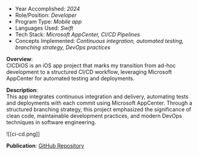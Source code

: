 - Year Accomplished: _2024_
- Role/Position: _Developer_
- Program Type: _Mobile app_
- Languages Used: _Swift_
- Tech Stack: _Microsoft AppCenter, CI/CD Pipelines_
- Concepts Implemented: _Continuous integration, automated testing, branching strategy, DevOps practices_

**Overview**:  
CICDiOS is an iOS app project that marks my transition from ad-hoc development to a structured CI/CD workflow, leveraging Microsoft AppCenter for automated testing and deployments.

**Description**:  
This app integrates continuous integration and delivery, automating tests and deployments with each commit using Microsoft AppCenter. Through a structured branching strategy, this project emphasized the significance of clean code, maintainable development practices, and modern DevOps techniques in software engineering.

![[ci-cd.png]]

**Publication**: [GitHub Repository](https://github.com/far1h/CICDiOS)  
